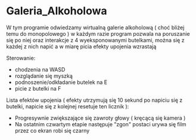 # Galeria_Alkoholowa

W tym programie odwiedzamy wirtualną galerie alkoholową ( choć bliżej temu do monopolowego ) w każdym razie program pozwala na poruszanie się po niej oraz interakcje z 4 wyeksponowanymi butelkami, można się z każdej z nich napić a w miarę picia efekty upojenia wzrastają

Sterowanie:

- chodzenia na WASD
- rozglądanie się myszką
- podnoszenie/odkładanie butelek na E
- picie z butelki na F


Lista efektów upojenia ( efekty utrzymują się 10 sekund po napiciu się z butelki, napicie się z kolejnej resetuje ten licznik ):

- Progresywnie zwiększające się zawroty głowy ( kręcącą się kamera )
- Na ostatnim czwartym etapie następuje "zgon" postaci urywa się film przez co ekran robi się czarny